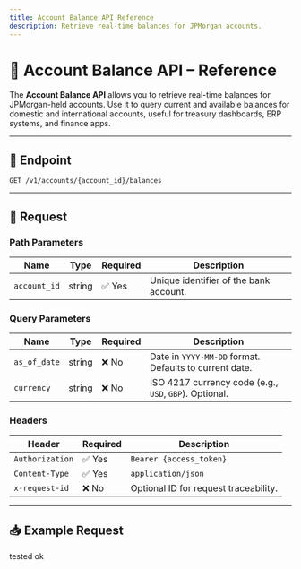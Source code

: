 ```yaml
---
title: Account Balance API Reference
description: Retrieve real-time balances for JPMorgan accounts.
---
```


# 📘 Account Balance API – Reference

The **Account Balance API** allows you to retrieve real-time balances for JPMorgan-held accounts. Use it to query current and available balances for domestic and international accounts, useful for treasury dashboards, ERP systems, and finance apps.

---

## 🔗 Endpoint

`GET /v1/accounts/{account_id}/balances`

---

## 🧾 Request

### Path Parameters

| Name         | Type   | Required | Description                            |
|--------------|--------|----------|----------------------------------------|
| `account_id` | string | ✅ Yes   | Unique identifier of the bank account. |

### Query Parameters

| Name          | Type   | Required | Description                                                  |
|---------------|--------|----------|--------------------------------------------------------------|
| `as_of_date`  | string | ❌ No    | Date in `YYYY-MM-DD` format. Defaults to current date.       |
| `currency`    | string | ❌ No    | ISO 4217 currency code (e.g., `USD`, `GBP`). Optional.       |

### Headers

| Header             | Required | Description                              |
|--------------------|----------|------------------------------------------|
| `Authorization`    | ✅ Yes   | `Bearer {access_token}`                  |
| `Content-Type`     | ✅ Yes   | `application/json`                       |
| `x-request-id`     | ❌ No    | Optional ID for request traceability.    |

---

## 📥 Example Request
tested ok
